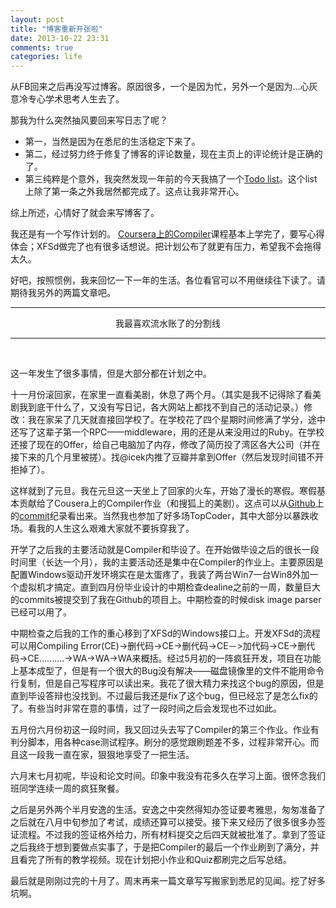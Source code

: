 ```yaml
---
layout: post
title: "博客重新开张啦"
date: 2013-10-22 23:31
comments: true
categories: life
---
```


从FB回来之后再没写过博客。原因很多，一个是因为忙，另外一个是因为...心灰意冷专心学术思考人生去了。

那我为什么突然抽风要回来写日志了呢？

* 第一，当然是因为在悉尼的生活稳定下来了。
* 第二，经过努力终于修复了博客的评论数量，现在主页上的评论统计是正确的了。
* 第三纯粹是个意外，我突然发现一年前的今天我搞了一个[Todo list](/todo-list/ "Todo List")。这个list上除了第一条之外我居然都完成了。这点让我非常开心。

综上所述，心情好了就会来写博客了。

我还是有一个写作计划的。
[Coursera上的Compiler](https://class.coursera.org/compilers-selfservice/class "Compilers")课程基本上学完了，要写心得体会；XFSd做完了也有很多话想说。把计划公布了就更有压力，希望我不会拖得太久。

好吧，按照惯例，我来回忆一下一年的生活。各位看官可以不用继续往下读了。请期待我另外的两篇文章吧。

<!-- more -->

-------

<center>我最喜欢流水账了的分割线</center>

-------

<br/>

这一年发生了很多事情，但是大部分都在计划之中。

十一月份滚回家，在家里一直看美剧，休息了两个月。（其实是我不记得除了看美剧我到底干什么了，又没有写日记，各大网站上都找不到自己的活动记录。）修改：我在家呆了几天就直接回学校了。在学校花了四个星期时间修满了学分，途中还写了这辈子第一个RPC——middleware，用的还是从来没用过的Ruby。在学校还接了现在的Offer，给自己电脑加了内存，修改了简历投了湾区各大公司（并在接下来的几个月里被搓）。找@icek内推了豆瓣并拿到Offer（然后发现时间错不开拒掉了）。

这样就到了元旦。我在元旦这一天坐上了回家的火车，开始了漫长的寒假。寒假基本贡献给了Cousera上的Compiler作业（和搜狐上的美剧）。这点可以从[Github](https://github.com/ditsing/compiler "Compiler")上的[commit](https://github.com/ditsing/compiler/commits/master "Commits")纪录看出来。当然我也参加了好多场TopCoder，其中大部分以暴跌收场。看我的人生这么艰难大家就不要拆穿我了。

开学了之后我的主要活动就是Compiler和毕设了。在开始做毕设之后的很长一段时间里（长达一个月），我的主要活动还是集中在Compiler的作业上。主要原因是配置Windows驱动开发环境实在是太蛋疼了，我装了两台Win7一台Win8外加一个虚拟机才搞定。直到四月份毕业设计的中期检查dealine之前的一周，数量巨大的commits被提交到了我在Github的项目上。中期检查的时候disk image parser已经可以用了。

中期检查之后我的工作的重心移到了XFSd的Windows接口上。开发XFSd的流程可以用Compiling Error(CE)->删代码->CE->删代码->CE－>加代码->CE->删代码->CE..........->WA->WA->WA来概括。经过5月初的一阵疯狂开发，项目在功能上基本成型了，但是有一个很大的Bug没有解决——磁盘镜像里的文件不能用命令行复制，但是自己写程序可以读出来。我花了很大精力来找这个bug的原因，但是直到毕设答辩也没找到。不过最后我还是fix了这个bug，但已经忘了是怎么fix的了。有些当时非常在意的事情，过了一段时间之后会发现也不过如此。

五月份六月份初这一段时间，我又回过头去写了Compiler的第三个作业。作业有判分脚本，用各种case测试程序。刷分的感觉跟刷题差不多，过程非常开心。而且这一段我一直在家，狠狠地享受了一把生活。

六月末七月初呢，毕设和论文时间。印象中我没有花多久在学习上面。很怀念我们班同学连续一周的疯狂聚餐。

之后是另外两个半月安逸的生活。安逸之中突然得知办签证要考雅思，匆匆准备了之后就在八月中旬参加了考试，成绩还算可以接受。接下来又经历了很多很多办签证流程。不过我的签证格外给力，所有材料提交之后四天就被批准了。拿到了签证之后我终于想到要做点实事了，于是把Compiler的最后一个作业刷到了满分，并且看完了所有的教学视频。现在计划把小作业和Quiz都刷完之后写总结。

最后就是刚刚过完的十月了。周末再来一篇文章写写搬家到悉尼的见闻。挖了好多坑啊。
